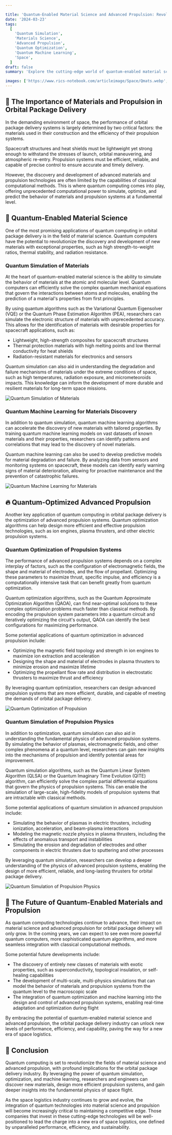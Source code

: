 ```yaml
---

title: 'Quantum-Enabled Material Science and Advanced Propulsion: Revolutionizing Orbital Package Delivery'
date: '2024-03-23'
tags:
  [
    'Quantum Simulation',
    'Materials Science',
    'Advanced Propulsion',
    'Quantum Optimization',
    'Quantum Machine Learning',
    'Space',
  ]
draft: false
summary: 'Explore the cutting-edge world of quantum-enabled material science and advanced propulsion, and discover how these technologies are revolutionizing the performance and efficiency of orbital package delivery systems. From lightweight, high-strength materials to optimized propulsion systems, learn how quantum computing is enabling a new era of space logistics.'

images: ['https://www.rics-notebook.com/articleimage/Space/Qmats.webp', 'https://www.quantumcybersolutions.com/OPD/quantum-materials-simulation.webp', 'https://www.quantumcybersolutions.com/OPD/quantum-propulsion-optimization.webp', 'https://www.quantumcybersolutions.com/OPD/quantum-propulsion-simulation.webp', 'https://www.quantumcybersolutions.com/OPD/quantum-materials-ml.webp']
---
```


## 🚀 The Importance of Materials and Propulsion in Orbital Package Delivery

In the demanding environment of space, the performance of orbital package delivery systems is largely determined by two critical factors: the materials used in their construction and the efficiency of their propulsion systems.

Spacecraft structures and heat shields must be lightweight yet strong enough to withstand the stresses of launch, orbital maneuvering, and atmospheric re-entry. Propulsion systems must be efficient, reliable, and capable of precise control to ensure accurate and timely delivery.

However, the discovery and development of advanced materials and propulsion technologies are often limited by the capabilities of classical computational methods. This is where quantum computing comes into play, offering unprecedented computational power to simulate, optimize, and predict the behavior of materials and propulsion systems at a fundamental level.

## 🧪 Quantum-Enabled Material Science

One of the most promising applications of quantum computing in orbital package delivery is in the field of material science. Quantum computers have the potential to revolutionize the discovery and development of new materials with exceptional properties, such as high strength-to-weight ratios, thermal stability, and radiation resistance.

### Quantum Simulation of Materials

At the heart of quantum-enabled material science is the ability to simulate the behavior of materials at the atomic and molecular level. Quantum computers can efficiently solve the complex quantum mechanical equations that govern the interactions between atoms and molecules, enabling the prediction of a material's properties from first principles.

By using quantum algorithms such as the Variational Quantum Eigensolver (VQE) or the Quantum Phase Estimation Algorithm (PEA), researchers can simulate the electronic structure of materials with unprecedented accuracy. This allows for the identification of materials with desirable properties for spacecraft applications, such as:

- Lightweight, high-strength composites for spacecraft structures
- Thermal protection materials with high melting points and low thermal conductivity for heat shields
- Radiation-resistant materials for electronics and sensors

Quantum simulation can also aid in understanding the degradation and failure mechanisms of materials under the extreme conditions of space, such as high temperatures, radiation exposure, and micrometeoroids impacts. This knowledge can inform the development of more durable and resilient materials for long-term space missions.

![Quantum Simulation of Materials](https://www.quantumcybersolutions.com/OPD/quantum-materials-simulation.webp)

### Quantum Machine Learning for Materials Discovery

In addition to quantum simulation, quantum machine learning algorithms can accelerate the discovery of new materials with tailored properties. By training quantum machine learning models on vast datasets of known materials and their properties, researchers can identify patterns and correlations that may lead to the discovery of novel materials.

Quantum machine learning can also be used to develop predictive models for material degradation and failure. By analyzing data from sensors and monitoring systems on spacecraft, these models can identify early warning signs of material deterioration, allowing for proactive maintenance and the prevention of catastrophic failures.

![Quantum Machine Learning for Materials](https://www.quantumcybersolutions.com/OPD/quantum-materials-ml.webp)

## 🔥 Quantum-Optimized Advanced Propulsion

Another key application of quantum computing in orbital package delivery is the optimization of advanced propulsion systems. Quantum optimization algorithms can help design more efficient and effective propulsion technologies, such as ion engines, plasma thrusters, and other electric propulsion systems.

### Quantum Optimization of Propulsion Systems

The performance of advanced propulsion systems depends on a complex interplay of factors, such as the configuration of electromagnetic fields, the shape and material of electrodes, and the flow of propellant. Optimizing these parameters to maximize thrust, specific impulse, and efficiency is a computationally intensive task that can benefit greatly from quantum optimization.

Quantum optimization algorithms, such as the Quantum Approximate Optimization Algorithm (QAOA), can find near-optimal solutions to these complex optimization problems much faster than classical methods. By encoding the propulsion system parameters into a quantum circuit and iteratively optimizing the circuit's output, QAOA can identify the best configurations for maximizing performance.

Some potential applications of quantum optimization in advanced propulsion include:

- Optimizing the magnetic field topology and strength in ion engines to maximize ion extraction and acceleration
- Designing the shape and material of electrodes in plasma thrusters to minimize erosion and maximize lifetime
- Optimizing the propellant flow rate and distribution in electrostatic thrusters to maximize thrust and efficiency

By leveraging quantum optimization, researchers can design advanced propulsion systems that are more efficient, durable, and capable of meeting the demands of orbital package delivery.

![Quantum Optimization of Propulsion](https://www.quantumcybersolutions.com/OPD/quantum-propulsion-optimization.webp)

### Quantum Simulation of Propulsion Physics

In addition to optimization, quantum simulation can also aid in understanding the fundamental physics of advanced propulsion systems. By simulating the behavior of plasmas, electromagnetic fields, and other complex phenomena at a quantum level, researchers can gain new insights into the mechanisms of propulsion and identify potential areas for improvement.

Quantum simulation algorithms, such as the Quantum Linear System Algorithm (QLSA) or the Quantum Imaginary Time Evolution (QITE) algorithm, can efficiently solve the complex partial differential equations that govern the physics of propulsion systems. This can enable the simulation of large-scale, high-fidelity models of propulsion systems that are intractable with classical methods.

Some potential applications of quantum simulation in advanced propulsion include:

- Simulating the behavior of plasmas in electric thrusters, including ionization, acceleration, and beam-plasma interactions
- Modeling the magnetic nozzle physics in plasma thrusters, including the effects of anomalous transport and instabilities
- Simulating the erosion and degradation of electrodes and other components in electric thrusters due to sputtering and other processes

By leveraging quantum simulation, researchers can develop a deeper understanding of the physics of advanced propulsion systems, enabling the design of more efficient, reliable, and long-lasting thrusters for orbital package delivery.

![Quantum Simulation of Propulsion Physics](https://www.quantumcybersolutions.com/OPD/quantum-propulsion-simulation.webp)

## 🔮 The Future of Quantum-Enabled Materials and Propulsion

As quantum computing technologies continue to advance, their impact on material science and advanced propulsion for orbital package delivery will only grow. In the coming years, we can expect to see even more powerful quantum computers, more sophisticated quantum algorithms, and more seamless integration with classical computational methods.

Some potential future developments include:

- The discovery of entirely new classes of materials with exotic properties, such as superconductivity, topological insulation, or self-healing capabilities
- The development of multi-scale, multi-physics simulations that can model the behavior of materials and propulsion systems from the quantum level to the macroscopic scale
- The integration of quantum optimization and machine learning into the design and control of advanced propulsion systems, enabling real-time adaptation and optimization during flight

By embracing the potential of quantum-enabled material science and advanced propulsion, the orbital package delivery industry can unlock new levels of performance, efficiency, and capability, paving the way for a new era of space logistics.

## 🌟 Conclusion

Quantum computing is set to revolutionize the fields of material science and advanced propulsion, with profound implications for the orbital package delivery industry. By leveraging the power of quantum simulation, optimization, and machine learning, researchers and engineers can discover new materials, design more efficient propulsion systems, and gain deeper insights into the fundamental physics of space flight.

As the space logistics industry continues to grow and evolve, the integration of quantum technologies into material science and propulsion will become increasingly critical to maintaining a competitive edge. Those companies that invest in these cutting-edge technologies will be well-positioned to lead the charge into a new era of space logistics, one defined by unparalleled performance, efficiency, and sustainability.
